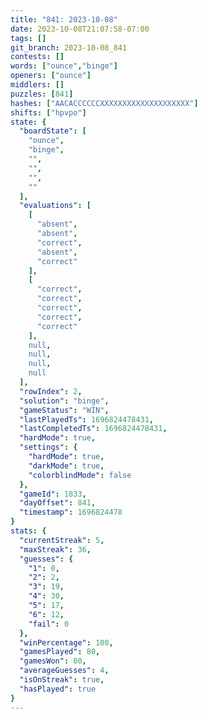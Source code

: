 ```yaml
---
title: "841: 2023-10-08"
date: 2023-10-08T21:07:58-07:00
tags: []
git_branch: 2023-10-08_841
contests: []
words: ["ounce","binge"]
openers: ["ounce"]
middlers: []
puzzles: [841]
hashes: ["AACACCCCCCXXXXXXXXXXXXXXXXXXXX"]
shifts: ["hpvpo"]
state: {
  "boardState": [
    "ounce",
    "binge",
    "",
    "",
    "",
    ""
  ],
  "evaluations": [
    [
      "absent",
      "absent",
      "correct",
      "absent",
      "correct"
    ],
    [
      "correct",
      "correct",
      "correct",
      "correct",
      "correct"
    ],
    null,
    null,
    null,
    null
  ],
  "rowIndex": 2,
  "solution": "binge",
  "gameStatus": "WIN",
  "lastPlayedTs": 1696824478431,
  "lastCompletedTs": 1696824478431,
  "hardMode": true,
  "settings": {
    "hardMode": true,
    "darkMode": true,
    "colorblindMode": false
  },
  "gameId": 1833,
  "dayOffset": 841,
  "timestamp": 1696824478
}
stats: {
  "currentStreak": 5,
  "maxStreak": 36,
  "guesses": {
    "1": 0,
    "2": 2,
    "3": 19,
    "4": 30,
    "5": 17,
    "6": 12,
    "fail": 0
  },
  "winPercentage": 100,
  "gamesPlayed": 80,
  "gamesWon": 80,
  "averageGuesses": 4,
  "isOnStreak": true,
  "hasPlayed": true
}
---
```

<!-- more -->

